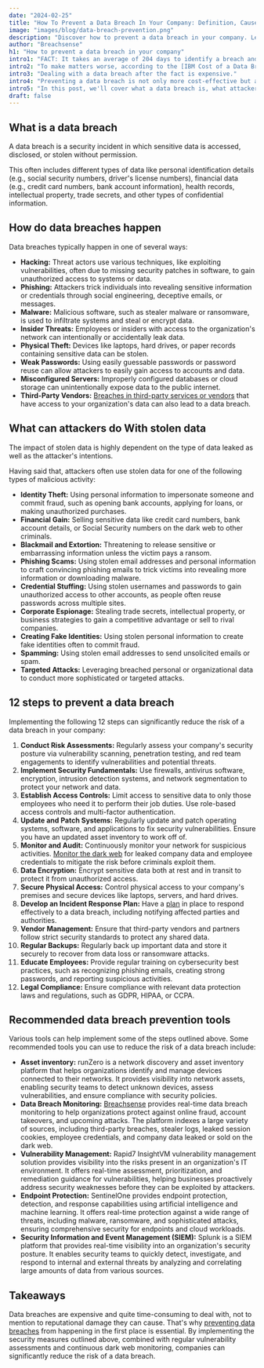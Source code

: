```yaml
---
date: "2024-02-25"
title: "How To Prevent a Data Breach In Your Company: Definition, Causes, and Prevention."
image: "images/blog/data-breach-prevention.png"
description: "Discover how to prevent a data breach in your company. Learn the causes and steps needed to prevent a data breach in your company." 
author: "Breachsense"
h1: "How to prevent a data breach in your company"
intro1: "FACT: It takes an average of 204 days to identify a breach and then another 70 days to contain it."
intro2: "To make matters worse, according to the [IBM Cost of a Data Breach Report](https://www.ibm.com/reports/data-breach), the average cost of a data breach reached an all-time high of USD 4.45 million."
intro3: "Dealing with a data breach after the fact is expensive."
intro4: "Preventing a data breach is not only more cost-effective but also essential for maintaining your company's reputation."
intro5: "In this post, we'll cover what a data breach is, what attackers do with the data, and the steps you can put in place today to prevent a breach in the future."
draft: false
---
```

## What is a data breach

A data breach is a security incident in which sensitive data is accessed, disclosed, or stolen without permission.

This often includes different types of data like personal identification details (e.g., social security numbers, driver's license numbers), financial data (e.g., credit card numbers, bank account information), health records, intellectual property, trade secrets, and other types of confidential information.

## How do data breaches happen

Data breaches typically happen in one of several ways:

- **Hacking:** Threat actors use various techniques, like exploiting vulnerabilities, often due to missing security patches in software, to gain unauthorized access to systems or data.
- **Phishing:** Attackers trick individuals into revealing sensitive information or credentials through social engineering, deceptive emails, or messages.
- **Malware:** Malicious software, such as stealer malware or ransomware, is used to infiltrate systems and steal or encrypt data.
- **Insider Threats:** Employees or insiders with access to the organization's network can intentionally or accidentally leak data.
- **Physical Theft:** Devices like laptops, hard drives, or paper records containing sensitive data can be stolen.
- **Weak Passwords:** Using easily guessable passwords or password reuse can allow attackers to easily gain access to accounts and data.
- **Misconfigured Servers:** Improperly configured databases or cloud storage can unintentionally expose data to the public internet.
- **Third-Party Vendors:** [Breaches in third-party services or vendors](https://www.breachsense.com/blog/target-data-breach/) that have access to your organization's data can also lead to a data breach.

## What can attackers do With stolen data

The impact of stolen data is highly dependent on the type of data leaked as well as the attacker's intentions.

Having said that, attackers often use stolen data for one of the following types of malicious activity:

- **Identity Theft:** Using personal information to impersonate someone and commit fraud, such as opening bank accounts, applying for loans, or making unauthorized purchases.
- **Financial Gain:** Selling sensitive data like credit card numbers, bank account details, or Social Security numbers on the dark web to other criminals.
- **Blackmail and Extortion:** Threatening to release sensitive or embarrassing information unless the victim pays a ransom.
- **Phishing Scams:** Using stolen email addresses and personal information to craft convincing phishing emails to trick victims into revealing more information or downloading malware.
- **Credential Stuffing:** Using stolen usernames and passwords to gain unauthorized access to other accounts, as people often reuse passwords across multiple sites.
- **Corporate Espionage:** Stealing trade secrets, intellectual property, or business strategies to gain a competitive advantage or sell to rival companies.
- **Creating Fake Identities:** Using stolen personal information to create fake identities often to commit fraud.
- **Spamming:** Using stolen email addresses to send unsolicited emails or spam.
- **Targeted Attacks:** Leveraging breached personal or organizational data to conduct more sophisticated or targeted attacks.

## 12 steps to prevent a data breach

Implementing the following 12 steps can significantly reduce the risk of a data breach in your company:

1. **Conduct Risk Assessments:** Regularly assess your company's security posture via vulnerability scanning, penetration testing, and red team engagements to identify vulnerabilities and potential threats.
2. **Implement Security Fundamentals:** Use firewalls, antivirus software, encryption, intrusion detection systems, and network segmentation to protect your network and data.
3. **Establish Access Controls:** Limit access to sensitive data to only those employees who need it to perform their job duties. Use role-based access controls and multi-factor authentication.
4. **Update and Patch Systems:** Regularly update and patch operating systems, software, and applications to fix security vulnerabilities. Ensure you have an updated asset inventory to work off of.
5. **Monitor and Audit:** Continuously monitor your network for suspicious activities. [Monitor the dark web](https://www.breachsense.com/dark-web-monitoring/) for leaked company data and employee credentials to mitigate the risk before criminals exploit them.
6. **Data Encryption:** Encrypt sensitive data both at rest and in transit to protect it from unauthorized access.
7. **Secure Physical Access:** Control physical access to your company's premises and secure devices like laptops, servers, and hard drives.
8. **Develop an Incident Response Plan:** Have a [plan](https://www.breachsense.com/blog/data-breach-response/) in place to respond effectively to a data breach, including notifying affected parties and authorities.
9. **Vendor Management:** Ensure that third-party vendors and partners follow strict security standards to protect any shared data.
10. **Regular Backups:** Regularly back up important data and store it securely to recover from data loss or ransomware attacks.
11. **Educate Employees:** Provide regular training on cybersecurity best practices, such as recognizing phishing emails, creating strong passwords, and reporting suspicious activities.
12. **Legal Compliance:** Ensure compliance with relevant data protection laws and regulations, such as GDPR, HIPAA, or CCPA.

## Recommended data breach prevention tools

Various tools can help implement some of the steps outlined above. Some recommended tools you can use to reduce the risk of a data breach include:

- **Asset inventory:** runZero is a network discovery and asset inventory platform that helps organizations identify and manage devices connected to their networks. It provides visibility into network assets, enabling security teams to detect unknown devices, assess vulnerabilities, and ensure compliance with security policies.
- **Data Breach Monitoring:** [Breachsense](https://www.breachsense.com/) provides real-time data breach monitoring to help organizations protect against online fraud, account takeovers, and upcoming attacks. The platform indexes a large variety of sources, including third-party breaches, stealer logs, leaked session cookies, employee credentials, and company data leaked or sold on the dark web.
- **Vulnerability Management:** Rapid7 InsightVM vulnerability management solution provides visibility into the risks present in an organization's IT environment. It offers real-time assessment, prioritization, and remediation guidance for vulnerabilities, helping businesses proactively address security weaknesses before they can be exploited by attackers.
- **Endpoint Protection:** SentinelOne provides endpoint protection, detection, and response capabilities using artificial intelligence and machine learning. It offers real-time protection against a wide range of threats, including malware, ransomware, and sophisticated attacks, ensuring comprehensive security for endpoints and cloud workloads.
- **Security Information and Event Management (SIEM):** Splunk is a SIEM platform that provides real-time visibility into an organization's security posture. It enables security teams to quickly detect, investigate, and respond to internal and external threats by analyzing and correlating large amounts of data from various sources.

## Takeaways

Data breaches are expensive and quite time-consuming to deal with, not to mention to reputational damage they can cause. That's why [preventing data breaches](https://www.breachsense.com/blog/data-leak-protection-software/) from happening in the first place is essential. By implementing the security measures outlined above, combined with regular vulnerability assessments and continuous dark web monitoring, companies can significantly reduce the risk of a data breach.
